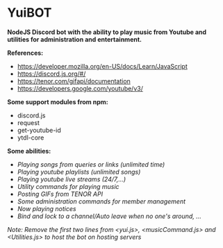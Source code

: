 # YuiBOT

**NodeJS Discord bot with the ability to play music from Youtube and utilities for administration and entertainment.**

**References:**
 - https://developer.mozilla.org/en-US/docs/Learn/JavaScript 
 - https://discord.js.org/#/ 
 - https://tenor.com/gifapi/documentation 
 - https://developers.google.com/youtube/v3/ 
 
**Some support modules from npm:**
 - discord.js
 - request
 - get-youtube-id
 - ytdl-core
 
**Some abilities:**
 - *Playing songs from queries or links (unlimited time)* 
 - *Playing youtube playlists (unlimited songs)*
 - *Playing youtube live streams (24/7,...)*
 - *Utility commands for playing music*
 - *Posting GIFs from TENOR API*
 - *Some administration commands for member management*
 - *Now playing notices* 
 - *Bind and lock to a channel/Auto leave when no one's around, ...*


*Note: Remove the first two lines from <yui.js>, <musicCommand.js> and <Utilities.js> to host the bot on hosting servers*
